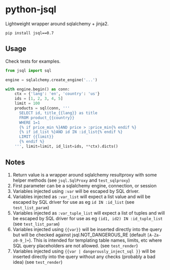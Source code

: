 # python-jsql

Lightweight wrapper around sqlalchemy + jinja2.

```
pip install jsql==0.7
```

## Usage

Check tests for examples. 

```python
from jsql import sql

engine = sqlalchemy.create_engine('...')

with engine.begin() as conn:
    ctx = {'lang': 'en', 'country': 'us'}
    ids = [1, 2, 3, 4, 5]
    limit = 100
    products = sql(conn, '''
      SELECT id, title_{{lang}} as title
      FROM product_{{country}}
      WHERE 1=1
      {% if price_min %}AND price > :price_min{% endif %}
      {% if id_list %}AND id IN :id_list{% endif %}
      LIMIT {{limit}}
      {% endif %}
    ''', limit=limit, id_list=ids, **ctx).dicts()

```

## Notes

1) Return value is a wrapper around sqlalchemy resultproxy with some helper methods (see `jsql.SqlProxy` and `test_sqlproxy`)
1) First parameter can be a sqlalchemy engine, connection, or session
1) Variables injected using `:var` will be escaped by SQL driver.
1) Variables injected as `:var_list` will expect a list value and will be escaped by SQL driver for use as eg `id IN :id_list` (see `test_list_param`)
1) Variables injected as `:var_tuple_list` will expect a list of tuples and will be escaped by SQL driver for use as eg `(id1, id2) IN :id_tuple_list` (see `test_list_param`)
1) Variables injected using `{{var}}` will be inserted directly into the query but will be checked against jsql.NOT_DANGEROUS_RE (default `[A-Za-z0-9_]+`). This is intended for templating table names, limits, etc where SQL query placeholders are not allowed. (see `test_render`)
1) Variables injected using `{{var | dangerously_inject_sql }}` will be inserted directly into the query without any checks (probably a bad idea) (see `test_render`)

